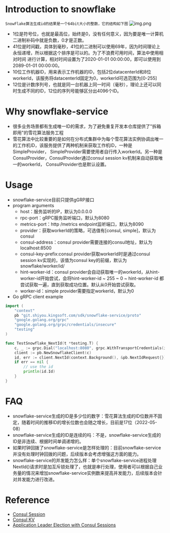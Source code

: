 # Introduction to snowflake
```SnowFlake算法生成id的结果是一个64bit大小的整数，它的结构如下图```
![img.png](images/snowflake_bit.png)
- 1位是符号位，也就是最高位，始终是0，没有任何意义，因为要是唯一计算机二进制补码中就是负数，0才是正数。
- 41位是时间戳，具体到毫秒，41位的二进制可以使用69年，因为时间理论上永恒递增，所以根据这个排序是可以的。为了不浪费可用时间，算法中使用相对时间
进行计算，相对时间设置为了2020-01-01 00:00:00，即可以使用到2089-01-01 00:00:00。
- 10位工作机器ID，用来表示工作机器的ID，包括2位datacenterId和8位workerId，该服务将datacenterId固定为0，workerId可选范围为[0-255]
- 12位是计数序列号，也就是同一台机器上同一时间（毫秒），理论上还可以同时生成不同的ID，12位的序列号能够区分出4096个ID。

# Why snowflake-service
- 很多业务场景都有生成唯一ID的需求，为了避免重复开发本仓库提供了"拆箱即用"的雪花算法服务工程
- 雪花算法中比较重要的是如何在分布式集群中为每个雪花算法实例协调出唯一的工作机ID，该服务提供了两种机制来获取工作机ID，一种是SimpleProvider，
SimpleProvider需要使用者自行传入workerId。另一种是ConsulProvider，ConsulProvider通过consul session kv机制来自动获取唯一的workerId，
ConsulProvider也是默认设置。

# Usage
- snowflake-service目前只提供gGRP接口
- program arguments
    - host：服务监听的IP，默认为0.0.0.0
    - rpc-port：gRPC服务监听端口，默认为8080
    - metrics-port：http /metrics endpoint监听端口，默认为8090
    - provider：获取workerId的策略，可选值有[consul, simple]，默认为consul
    - consul-address：consul provider需要连接的consul地址，默认为localhost:8500
    - consul-key-prefix:consul provider获取workerId时是通过consul session kv实现的，该值为consul key的前缀，默认为snowflake/worker/id/
    - hint-worker-id：consul provider会自动获取唯一的workerId，从hint-worker-id开始尝试，会将hint-worker-id ~ 255 ~ 0 ~ hint-worker-id
    都尝试获取一遍，直到获取成功位置。默认从0开始尝试获取。
    - worker-id：simple provider需要指定workerId，默认为0
- Go gRPC client example
```go
import (
	"context"
	pb "git.shiyou.kingsoft.com/sdk/snowflake-service/proto"
	"google.golang.org/grpc"
	"google.golang.org/grpc/credentials/insecure"
	"testing"
)

func TestSnowflake_NextId(t *testing.T) {
	c, _ := grpc.Dial("localhost:8080", grpc.WithTransportCredentials(insecure.NewCredentials()))
	client := pb.NewSnowflakeClient(c)
	id, err := client.NextId(context.Background(), &pb.NextIdRequest{})
	if err == nil {
		// use the id
		println(id.Id)
	}
}
```


# FAQ
- snowflake-service生成的ID是多少位的数字：雪花算法生成的ID位数并不固定，随着时间的推移ID的增长位数也会随之增长，目前是17位（2022-05-08）
- snowflake-service生成的ID是连续的吗：不是，snowflake-service生成的ID是非连续、根据时间单调递增的。
- 如果时钟回拨了snowflake-service是怎样处理的：目前snowflake-service并没有处理时钟回拨的问题，后续版本会考虑增强这方面的能力。
- snowflake-service的并发能力怎么样：单个snowflake-service进程处理NextId()请求时是加互斥锁处理了，也就是串行处理，使用者可以根据自己业务量的情况来增加snowflake-service实例数来提高并发能力，后续版本会针对并发能力进行改进。

# Reference
- [Consul Session](https://www.consul.io/docs/dynamic-app-config/sessions)
- [Consul KV](https://www.consul.io/docs/dynamic-app-config/kv)
- [Application Leader Election with Consul Sessions](https://learn.hashicorp.com/tutorials/consul/application-leader-elections)
